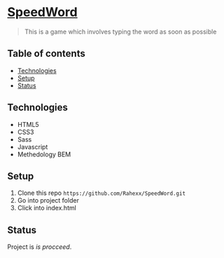 # [SpeedWord](https://github.com/Rahexx/SpeedWord)

> This is a game which involves typing the word as soon as possible

## Table of contents

- [Technologies](#technologies)
- [Setup](#setup)
- [Status](#status)

## Technologies

- HTML5
- CSS3
- Sass
- Javascript
- Methedology BEM

## Setup

1. Clone this repo `https://github.com/Rahexx/SpeedWord.git`
2. Go into project folder
3. Click into index.html

## Status

Project is _is procceed_.

